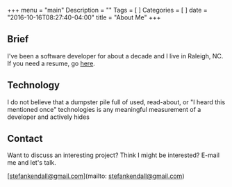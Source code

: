 +++
menu = "main"
Description = ""
Tags = [
]
Categories = [
]
date = "2016-10-16T08:27:40-04:00"
title = "About Me"
+++

## Brief

I've been a software developer for about a decade and I live in Raleigh, NC.
If you need a resume, go [here](http://stackoverflow.com/users/story/pdf/78182?View=Pdf).
 
## Technology

I do not believe that a dumpster pile full of used, read-about, or "I heard this mentioned once" technologies
is any meaningful measurement of a developer and actively hides

## Contact

Want to discuss an interesting project? Think I might be interested? E-mail me and let's talk.

[stefankendall@gmail.com](mailto: stefankendall@gmail.com)


